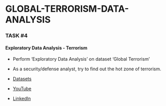 # GLOBAL-TERRORISM-DATA-ANALYSIS
### TASK #4 

#### Exploratory Data Analysis - Terrorism
 
 - Perform ‘Exploratory Data Analysis’ on dataset ‘Global Terrorism’
 - As a security/defense analyst, try to find out the hot zone of terrorism. 

 - [Datasets](https://bit.ly/2TK5Xn5 "Dataset")
 - [YouTube](https://youtu.be/1ViJZ9S78Z4 "YouTube") 
 - [LinkedIn](https://www.linkedin.com/posts/tapaswini-kar-44138717a_the-sparks-foundation-task-4-gripnov20-activity-6734801201465974784-Nh1n "LinkedIn")
